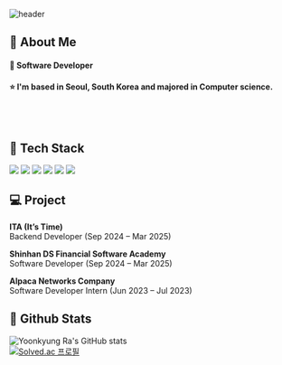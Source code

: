 <div>
  
  <!--Header-->
  ![header](https://capsule-render.vercel.app/api?type=waving&color=gradient&height=300&section=header&text=Good%20to%20see%20you%20%F0%9F%A4%97)
  
</div>

<div>
  <!--Body-->
  
  ## 👀 About Me
  #### :raising_hand: Software Developer<br/>
  #### :star: I'm based in Seoul, South Korea and majored in Computer science. <br/>
 
  <br/>
  <br/>
  
  ## 🧱 Tech Stack
  <!--Java-->
  <img src="https://img.shields.io/badge/java-007396?style=flat-square&logo=java&logoColor=white"/>
  <!--Python-->
  <img src="https://img.shields.io/badge/Python-3776AB?style=flat-square&logo=Python&logoColor=white"/>
  <!--JavaScript-->
  <img src="https://img.shields.io/badge/JavaScript-F7DF1E?style=flat-square&logo=JavaScript&logoColor=white"/>
  <!--Spring-->
  <img src="https://img.shields.io/badge/Spring-6DB33F?style=flat-square&logo=Spring&logoColor=white"/>
  <!--SpringBoot-->
  <img src="https://img.shields.io/badge/SpringBoot-6DB33F?style=flat-square&logo=SpringBoot&logoColor=white"/>
  <!--React-->
  <img src="https://img.shields.io/badge/React-61DAFB?style=flat-square&logo=React&logoColor=black"/>

 ## :computer: Project
 **ITA (It’s Time)**  
  Backend Developer (Sep 2024 – Mar 2025)   

  **Shinhan DS Financial Software Academy**  
  Software Developer (Sep 2024 – Mar 2025)  

  **Alpaca Networks Company**  
  Software Developer Intern (Jun 2023 – Jul 2023)  
  

  
  ## 🤔 Github Stats
  ![Yoonkyung Ra's GitHub stats](https://github-readme-stats.vercel.app/api?username=raours&show_icons=true&theme=gruvbox_light)
  <br/>
  [![Solved.ac
프로필](http://mazassumnida.wtf/api/mini/generate_badge?boj=start2022)](https://solved.ac/start2022)
  
</div>

<!--
**raours/raours** is a ✨ _special_ ✨ repository because its `README.md` (this file) appears on your GitHub profile.

Here are some ideas to get you started:

- 🔭 I’m currently working on ...
- 🌱 I’m currently learning ...
- 👯 I’m looking to collaborate on ...
- 🤔 I’m looking for help with ...
- 💬 Ask me about ...
- 📫 How to reach me: ...
- 😄 Pronouns: ...
- ⚡ Fun fact: ...
-->
